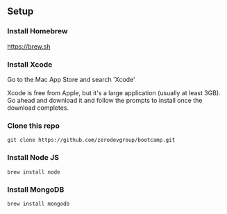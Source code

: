 ## Setup

### Install Homebrew
https://brew.sh


### Install Xcode

Go to the Mac App Store and search 'Xcode'

Xcode is free from Apple, but it's a large application (usually at least 3GB). Go ahead and download it and follow the prompts to install once the download completes.

### Clone this repo
```
git clone https://github.com/zerodevgroup/bootcamp.git
```

### Install Node JS
```
brew install node
```

### Install MongoDB

```
brew install mongodb
```
